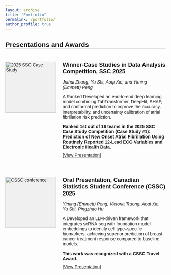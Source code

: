 ```yaml
---
layout: archive
title: "Portfolio"
permalink: /portfolio/
author_profile: true
---
```

<style>
  .portfolio {
    font-family: Arial, sans-serif;
    max-width: 800px;
    margin: 0 auto;
  }

  h2 {
    text-align: left;
    margin-bottom: 40px;
    border-bottom: 1px solid #ccc; /* Adds a thin line */
  }

  .participation {
    display: flex;
    margin-bottom: 40px;
    align-items: flex-start;
    padding-bottom: 20px;
  }

  .participation-image {
    width: 160px;
    height: 160px;
    background-color: #f0f0f0;
    margin-right: 20px;
    flex-shrink: 0;
    display: flex;
    justify-content: center;
    align-items: center;
  }

.participation-image img {
  width: 100%;
  height: 100%;
  object-fit: cover;
  image-rendering: -webkit-optimize-contrast; /* For webkit browsers */
  image-rendering: crisp-edges; /* For other browsers */
}

  .participation-content {
    flex: 1;
  }

  .participation h3 {
    margin-top: 0;
    margin-bottom: 10px;
    font-size: 18px; /* Smaller heading size */
  }

  .team-members {
    font-style: italic;
    margin-bottom: 10px;
    font-size: 14px; /* Smaller team members text */
  }

  .participation-content p {
    font-size: 14px; /* Smaller paragraph text */
    margin-bottom: 10px;
  }

  .view-presentation {
    color: #0066cc;
    text-decoration: none;
    font-size: 14px; /* Smaller link text */
  }

  .view-presentation:hover {
    text-decoration: underline;
  }
</style>

<div class="portfolio">
  <h2>Presentations and Awards</h2>

  <div class="participation">
    <div class="participation-image">
      <img src="https://emmett-peng.github.io/images/case_study_1.jpeg" alt="2025 SSC Case Study">
    </div>
    <div class="participation-content">
      <h3>Winner-Case Studies in Data Analysis Competition, SSC 2025</h3>
      <p class="team-members"> Jiahui Zhang, Yu Shi, Aoqi Xie, and Yiming (Emmett) Peng</p>
      <p>A Ranked Developed an end-to-end deep learning model combining TabTransformer, DeepHit, SHAP, and conformal prediction to improve the accuracy, interpretability, and uncertainty calibration of atrial fibrillation risk prediction.</p>
      <p><strong>Ranked 1st out of 16 teams in the 2025 SSC Case Study Competition (Case Study #1): Prediction of New Onset Atrial Fibrillation Using Routinely Reported 12-Lead ECG Variables and Electronic Health Data.</strong></p>
      <a href="https://emmett-peng.github.io/files/SSC_Case Study Poster 0523.pdf" target="_blank">[View Presentation]</a>
    </div>
  </div>

   <div class="participation">
    <div class="participation-image">
      <img src="https://emmett-peng.github.io/images/cssc.jpg" alt="CSSC conference">
    </div>
    <div class="participation-content">
      <h3>Oral Presentation, Canadian Statistics Student Conference (CSSC) 2025</h3>
      <p class="team-members"> Yiming (Emmett) Peng, Victoria Truong, Aoqi Xie, Yu Shi, Pingzhao Hu</p>
      <p>A Developed an LLM-driven framework that integrates scRNA-seq with foundation model embeddings to identify cell type–specific biomarkers, achieving superior prediction of breast cancer treatment response compared to baseline models.</p>
      <p><strong>This work was recognized with a CSSC Travel Award.</strong></p>
      <a href="https://emmett-peng.github.io/files/Emmett Peng CSSC Oral Presentation.pdf" target="_blank">[View Presentation]</a>
    </div>
  </div>

  
</div>

